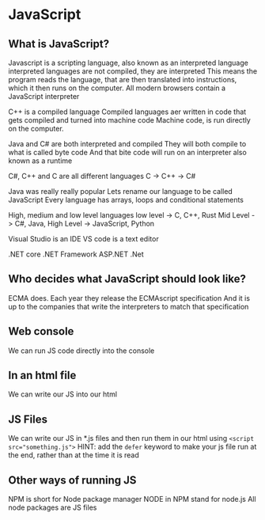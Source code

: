 # JavaScript

## What is JavaScript?

Javascript is a scripting language, also known as an interpreted language
interpreted languages are not compiled, they are interpreted
This means the program reads the language, that are then translated into instructions, which it then runs on the computer.
All modern browsers contain a JavaScript interpreter

C++ is a compiled language
Compiled languages aer written in code that gets compiled and turned into machine code
Machine code, is run directly on the computer.

Java and C# are both interpreted and compiled
They will both compile to what is called byte code
And that bite code will run on an interpreter also known as a runtime

C#, C++ and C are all different languages
C -> C++ -> C#

Java was really really popular
Lets rename our language to be called JavaScript
Every language has arrays, loops and conditional statements

High, medium and low level languages
low level -> C, C++, Rust
Mid Level -> C#, Java,
High Level -> JavaScript, Python

Visual Studio is an IDE
VS code is a text editor

.NET core
.NET Framework
ASP.NET
.Net

## Who decides what JavaScript should look like?

ECMA does. Each year they release the ECMAscript specification
And it is up to the companies that write the interpreters to match that specification

## Web console

We can run JS code directly into the console

## In an html file

We can write our JS into our html

## JS Files

We can write our JS in \*.js files and then run them in our html using `<script src="something.js">`
HINT: add the `defer` keyword to make your js file run at the end, rather than at the time it is read

## Other ways of running JS

NPM is short for Node package manager
NODE in NPM stand for node.js
All node packages are JS files
